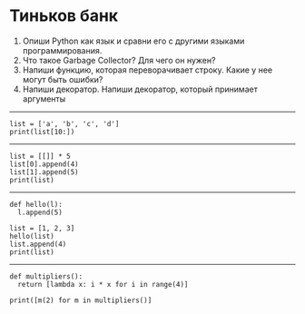 # Тиньков банк

1. Опиши Python как язык и сравни его с другими языками программирования.
2. Что такое Garbage Collector? Для чего он нужен?
3. Напиши функцию, которая переворачивает строку. Какие у нее могут быть ошибки?
4. Напиши декоратор. Напиши декоратор, который принимает аргументы

---------

```
list = ['a', 'b', 'c', 'd']
print(list[10:])
```

---------

```
list = [[]] * 5
list[0].append(4)
list[1].append(5)
print(list)
```

---------

```
def hello(l):
  l.append(5)
  
list = [1, 2, 3]
hello(list)
list.append(4)
print(list)
```

---------

```
def multipliers():
  return [lambda x: i * x for i in range(4)]
  
print([m(2) for m in multipliers()]
```
